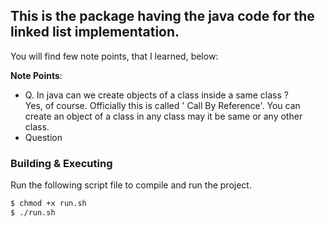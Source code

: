 ## This is the package having the java code for the linked list implementation.
You will find few note points, that I learned, below:


**Note Points**:
* Q. In java can we create objects of a class inside a same class ? <br/>
Yes, of course. Officially this is called ' Call By Reference'. You can create an object of a class in any class may it be same or any other class.
* Question

### Building & Executing 
Run the following script file to compile and run the project.

```bash
$ chmod +x run.sh
$ ./run.sh
```